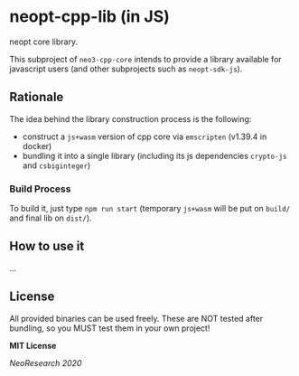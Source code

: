 # neopt-cpp-lib  (in JS)

neopt core library.


This subproject of `neo3-cpp-core` intends to provide a library available for javascript users (and other subprojects such as `neopt-sdk-js`).

## Rationale

The idea behind the library construction process is the following:

- construct a `js+wasm` version of cpp core via `emscripten` (v1.39.4 in docker)
- bundling it into a single library (including its js dependencies `crypto-js` and `csbiginteger`)

### Build Process

To build it, just type `npm run start` (temporary `js+wasm` will be put on `build/` and final lib on `dist/`).

## How to use it

...


## License

All provided binaries can be used freely.
These are NOT tested after bundling, so you MUST test them in your own project!

**MIT License**

*NeoResearch 2020*
